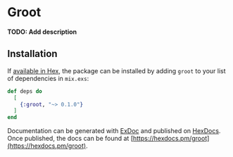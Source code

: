 # Groot

**TODO: Add description**

## Installation

If [available in Hex](https://hex.pm/docs/publish), the package can be installed
by adding `groot` to your list of dependencies in `mix.exs`:

```elixir
def deps do
  [
    {:groot, "~> 0.1.0"}
  ]
end
```

Documentation can be generated with [ExDoc](https://github.com/elixir-lang/ex_doc)
and published on [HexDocs](https://hexdocs.pm). Once published, the docs can
be found at [https://hexdocs.pm/groot](https://hexdocs.pm/groot).

